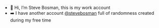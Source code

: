 - 👋 Hi, I’m Steve Bosman, this is my work account
- ➡️ I have another account [@stevebosman](https://github.com/stevebosman) full of randomness created during my free time
<!-- - 👀 I’m interested in ...
- 👀 I’m interested in ...
- 🌱 I’m currently learning ...
- 💞️ I’m looking to collaborate on ...
- 📫 How to reach me ...
 -->
<!---
stevebosman-oc/stevebosman-oc is a ✨ special ✨ repository because its `README.md` (this file) appears on your GitHub profile.
You can click the Preview link to take a look at your changes.
--->
